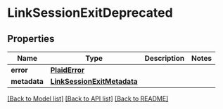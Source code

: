 # LinkSessionExitDeprecated

## Properties
Name | Type | Description | Notes
------------ | ------------- | ------------- | -------------
**error** | [**PlaidError**](PlaidError.md) |  | 
**metadata** | [**LinkSessionExitMetadata**](LinkSessionExitMetadata.md) |  | 

[[Back to Model list]](../README.md#documentation-for-models) [[Back to API list]](../README.md#documentation-for-api-endpoints) [[Back to README]](../README.md)


